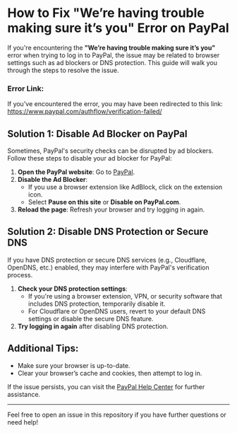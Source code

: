 # How to Fix "We’re having trouble making sure it’s you" Error on PayPal

If you're encountering the **"We’re having trouble making sure it’s you"** error when trying to log in to PayPal, the issue may be related to browser settings such as ad blockers or DNS protection. This guide will walk you through the steps to resolve the issue.

### Error Link:
If you've encountered the error, you may have been redirected to this link:  
https://www.paypal.com/authflow/verification-failed/

## Solution 1: Disable Ad Blocker on PayPal

Sometimes, PayPal's security checks can be disrupted by ad blockers. Follow these steps to disable your ad blocker for PayPal:

1. **Open the PayPal website**: Go to [PayPal](https://www.paypal.com).
2. **Disable the Ad Blocker**:
   - If you use a browser extension like AdBlock, click on the extension icon.
   - Select **Pause on this site** or **Disable on PayPal.com**.
3. **Reload the page**: Refresh your browser and try logging in again.

## Solution 2: Disable DNS Protection or Secure DNS

If you have DNS protection or secure DNS services (e.g., Cloudflare, OpenDNS, etc.) enabled, they may interfere with PayPal's verification process.

1. **Check your DNS protection settings**:
   - If you're using a browser extension, VPN, or security software that includes DNS protection, temporarily disable it.
   - For Cloudflare or OpenDNS users, revert to your default DNS settings or disable the secure DNS feature.
2. **Try logging in again** after disabling DNS protection.

## Additional Tips:
- Make sure your browser is up-to-date.
- Clear your browser’s cache and cookies, then attempt to log in.

If the issue persists, you can visit the [PayPal Help Center](https://www.paypal.com/help) for further assistance.

---
Feel free to open an issue in this repository if you have further questions or need help!
